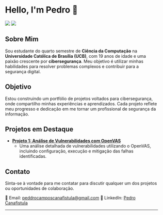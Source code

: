# Hello, I'm Pedro 👋

<a href="https://linkedin.com/in/pedro-canafistula"><img src="https://img.shields.io/badge/-LinkedIn-0072b1?&style=for-the-badge&logo=linkedin&logoColor=white" /></a>
<a href="mailto:peddrocamposcanafistula@gmail.com"><img src="https://img.shields.io/badge/-Email-D14836?style=for-the-badge&logo=gmail&logoColor=white" /></a>

## Sobre Mim

Sou estudante do quarto semestre de **Ciência da Computação** na **Universidade Católica de Brasília (UCB)**, com 19 anos de idade e uma paixão crescente por **cibersegurança**. Meu objetivo é utilizar minhas habilidades para resolver problemas complexos e contribuir para a segurança digital.

## Objetivo

Estou construindo um portfólio de projetos voltados para cibersegurança, onde compartilho minhas experiências e aprendizados. Cada projeto reflete meu progresso e dedicação em me tornar um profissional de segurança da informação.

## Projetos em Destaque

- **[Projeto 1: Análise de Vulnerabilidades com OpenVAS](link-para-o-repo)**
  - Uma análise detalhada de vulnerabilidades utilizando o OpenVAS, incluindo configuração, execução e mitigação das falhas identificadas.
<!--
- **[Projeto 2: Configuração de Servidores Seguros](link-para-o-repo)**
  - Passo a passo para configurar servidores com foco em segurança, utilizando ferramentas como Apache2, Ubuntu Server, e mais.

- **[Projeto 3: Testes de Penetração em Ambientes Virtuais](link-para-o-repo)**
  - Realização de testes de penetração em ambientes controlados, explorando técnicas de ataque e defesa. -->

## Contato

Sinta-se à vontade para me contatar para discutir qualquer um dos projetos ou oportunidades de colaboração.

📧 Email: peddrocamposcanafistula@gmail.com 
🔗 LinkedIn: [Pedro Canafistula](https://linkedin.com/in/pedro-canafistula)

---

